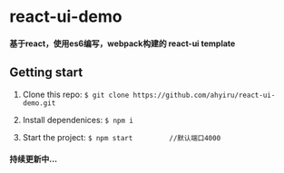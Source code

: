 # react-ui-demo
#### 基于react，使用es6编写，webpack构建的 react-ui template

## Getting start
1. Clone this repo:
`
$ git clone https://github.com/ahyiru/react-ui-demo.git
`

2. Install dependenices:
`
$ npm i
`

3. Start the project:
`
$ npm start 		//默认端口4000
`

#### 持续更新中...
